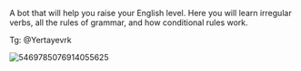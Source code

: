 A bot that will help you raise your English level. 
Here you will learn irregular verbs, all the rules of grammar, and how conditional rules work.

Tg: @Yertayevrk

![5469785076914055625](https://github.com/user-attachments/assets/b6d5c314-7196-48e5-9955-fb817140b55c)
